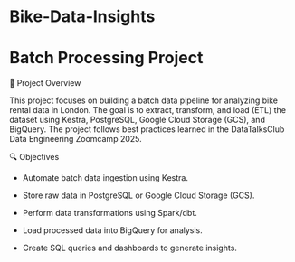 # Bike-Data-Insights
# Batch Processing Project


📌 Project Overview

This project focuses on building a batch data pipeline for analyzing bike rental data in London. The goal is to extract, transform, and load (ETL) the dataset using Kestra, PostgreSQL, Google Cloud Storage (GCS), and BigQuery. The project follows best practices learned in the DataTalksClub Data Engineering Zoomcamp 2025.

🔍 Objectives

  * Automate batch data ingestion using Kestra.

  * Store raw data in PostgreSQL or Google Cloud Storage (GCS).

  * Perform data transformations using Spark/dbt.

  * Load processed data into BigQuery for analysis.

  *  Create SQL queries and dashboards to generate insights.

